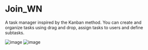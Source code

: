 # Join_WN

A task manager inspired by the Kanban method. You can create and organize tasks using drag and drop, assign tasks to users and define subtasks.


![image](https://user-images.githubusercontent.com/113894308/231970925-2c054d65-0989-4e01-9436-3d02ed0919e7.png)
![image](https://user-images.githubusercontent.com/113894308/231971068-45141932-231d-49e8-9283-8f96b0e6486e.png)
